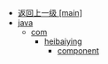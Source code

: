 - [返回上一级 [main]](notes/code/Storm/storm-redis-integration/src/main/)
- [java](notes/code/Storm/storm-redis-integration/src/main/java/)
  - [com](notes/code/Storm/storm-redis-integration/src/main/java/com/)
    - [heibaiying](notes/code/Storm/storm-redis-integration/src/main/java/com/heibaiying/)
      - [component](notes/code/Storm/storm-redis-integration/src/main/java/com/heibaiying/component/)
